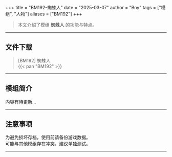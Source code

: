 +++
title = "BM192-蜘蛛人"
date = "2025-03-07"
author = "Bny"
tags = ["模组", "人物"]
aliases = ["BM192"]
+++

> 本文介绍了模组 **蜘蛛人** 的功能与特点。

---

## 文件下载

> [BM192] 蜘蛛人  
{{< pan "BM192" >}}  

---

## 模组简介

>  
内容有待更新...  

---

## 注意事项

>  
为避免损坏存档，使用前请备份游戏数据。  
可能与其他模组存在冲突，建议单独测试。  

---

